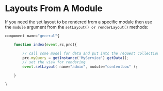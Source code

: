 # Layouts From A Module

If you need the set layout to be rendered from a specific module then use the `module` argument from the `setLayout() or renderLayout()` methods:

```javascript
component name="general"{

    function index(event,rc,prc){

        // call some model for data and put into the request collection
        prc.myQuery = getInstance('MyService').getData();
        // set the view for rendering
        event.setLayout( name="admin", module="contentbox" );

    }

}
```
